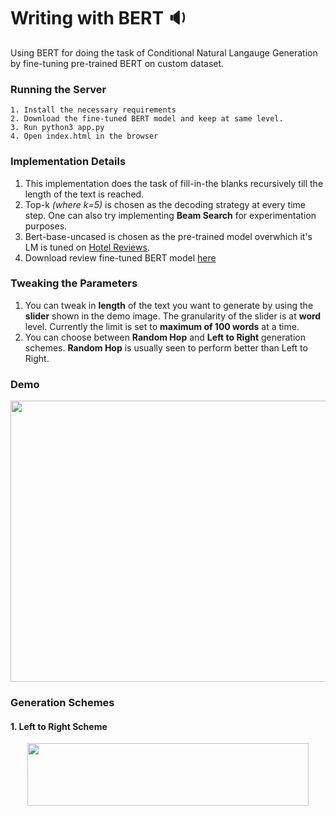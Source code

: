 # Writing with BERT :sound:
Using BERT for doing the task of Conditional Natural Langauge Generation by fine-tuning pre-trained BERT on custom dataset. 

### Running the Server
```
1. Install the necessary requirements
2. Download the fine-tuned BERT model and keep at same level.
3. Run python3 app.py
4. Open index.html in the browser
```
### Implementation Details
1. This implementation does the task of fill-in-the blanks recursively till the length of the text is reached. 
2. Top-k _(where k=5)_ is chosen as the decoding strategy at every time step. One can also try implementing __Beam Search__ for experimentation purposes. 
3. Bert-base-uncased is chosen as the pre-trained model overwhich it's LM is tuned on [Hotel Reviews](https://www.kaggle.com/datafiniti/hotel-reviews#7282_1.csv).
4. Download review fine-tuned BERT model [here](https://drive.google.com/drive/folders/103dPMW9gXoQhRdPzx29qjK3PFXqk8EGH?usp=sharing)

### Tweaking the Parameters
1. You can tweak in __length__ of the text you want to generate by using the __slider__ shown in the demo image. The granularity of the slider is at __word__ level. Currently the limit is set to __maximum of 100 words__ at a time.
2. You can choose between __Random Hop__ and __Left to Right__ generation schemes. __Random Hop__ is usually seen to perform better than Left to Right.

### Demo
<p align="center">
  <img width="750" height="450" src="https://github.com/prakhar21/Writing-with-BERT/blob/master/bert_speaks_demo.gif">
</p>

### Generation Schemes
#### 1. Left to Right Scheme
<p align="center">
  <img width="450" height="100" src="https://github.com/prakhar21/Writing-with-BERT/blob/master/bert_left_to_right_generation.gif">
</p>


